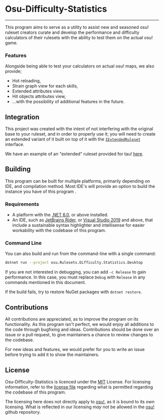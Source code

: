 # Osu-Difficulty-Statistics
-----
This program aims to serve as a utility to assist new and seasoned osu! ruleset creators curate and develop the performance and difficulty calculators of their rulesets with the ability to test them on the actual osu! game.

### Features
Alongside being able to test your calculators on actual osu! maps, we also provide;
-   Hot reloading,
-   Strain graph view for each skills,
-   Extended attributes view,
-   Hit objects attributes view,
-   ...with the possibility of additional features in the future.

## Integration
This project was created with the intent of not interfering with the original base to your ruleset, and in order to properly use it; you will need to create an extended variant of it built on top of it with the [`IExtendedRuleset`](https://github.com/taulazer/Osu-Difficulty-Statistics/blob/master/osu.Rulesets.Difficulty.Statistics/Rulesets/IExtendedRuleset.cs) interface.

We have an example of an "extended" ruleset provided for tau! [here](https://github.com/taulazer/Extended-Tau).

## Building
This program can be built for multiple platforms, primarily depending on IDE, and compilation method. Most IDE's will provide an option to build the instance you have of this program .

### Requirements
* A platform with the [.NET 6.0](https://dotnet.microsoft.com/download/dotnet-core), or above installed.
* An IDE, such as [JetBrains Rider](https://www.jetbrains.com/rider/), or [Visual Studio 2019](https://visualstudio.microsoft.com/) and above, that include a sustainable syntax highlighter and intellisense for easier workability with the codebase of this program.

### Command Line
You can also build and run from the command-line with a single command:

```sh
dotnet run --project osu.Rulesets.Difficulty.Statistics.Desktop
```

If you are not interested in debugging, you can add  `-c Release`  to gain performance. In this case, you must replace  `Debug`  with  `Release`  in any commands mentioned in this document.

If the build fails, try to restore NuGet packages with  `dotnet restore`.

## Contributions

All contributions are appreciated, as to improve the program on its functionality. As this program isn't perfect, we would enjoy all additions to the code through bugfixing and ideas. Contributions should be done over an issue or a pull request, to give maintainers a chance to review changes to the codebase.

For new ideas and features, we would prefer for you to write an issue before trying to add it to show the maintainers.

## License

Osu-Difficulty-Statistics is licenced under the  [MIT](https://opensource.org/licenses/MIT)  License. For licensing information, refer to the  [license file](https://github.com/taulazer/Osu-Difficulty-Statistics/blob/master/LICENSE)  regarding what is permitted regarding the codebase of this program.

The licensing here does not directly apply to  [osu!](https://github.com/ppy/osu), as it is bound to its own licensing. What is reflected in our licensing  _may_  not be allowed in the  [osu!](https://github.com/ppy/osu)  github repository.
